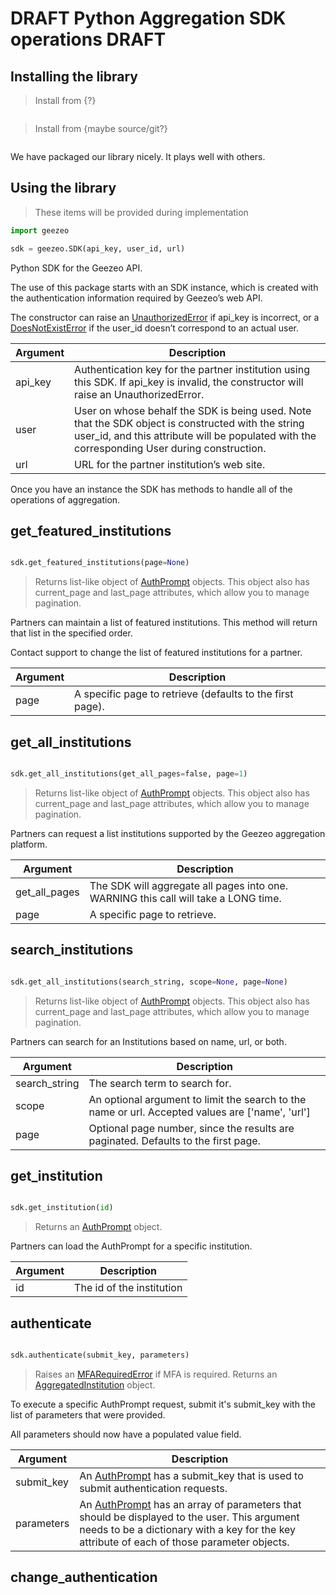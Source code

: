 # DRAFT Python Aggregation SDK operations DRAFT

## Installing the library

> Install from {?}

```shell
```

> Install from {maybe source/git?}

```shell
```

We have packaged our library nicely. It plays well with others.

## Using the library

> These items will be provided during implementation

```python
import geezeo

sdk = geezeo.SDK(api_key, user_id, url)
```

Python SDK for the Geezeo API.

The use of this package starts with an SDK instance, which is created with the authentication information required by Geezeo’s web API.

The constructor can raise an [UnauthorizedError](#unauthorizederror) if api_key is incorrect, or a [DoesNotExistError](#doesnotexisterror) if the user_id doesn’t correspond to an actual user.

| Argument | Description |
| -------- | ----------- |
| api_key  | Authentication key for the partner institution using this SDK. If api_key is invalid, the constructor will raise an UnauthorizedError. |
| user     | User on whose behalf the SDK is being used. Note that the SDK object is constructed with the string user_id, and this attribute will be populated with the corresponding User during construction.|
| url      | URL for the partner institution’s web site. |


Once you have an instance the SDK has methods to handle all of the operations of aggregation.


## get_featured_institutions


```python

sdk.get_featured_institutions(page=None)

```

> Returns list-like object of [AuthPrompt](#authprompt) objects. This object also has current_page and last_page attributes, which allow you to manage pagination.

Partners can maintain a list of featured institutions. This method will return that list in the specified order.

Contact support to change the list of featured institutions for a partner.

| Argument | Description |
| -------- | ----------- |
| page | A specific page to retrieve (defaults to the first page). |

## get_all_institutions

```python

sdk.get_all_institutions(get_all_pages=false, page=1)

```

> Returns list-like object of [AuthPrompt](#authprompt) objects. This object also has current_page and last_page attributes, which allow you to manage pagination.

Partners can request a list institutions supported by the Geezeo aggregation platform.

| Argument | Description |
| -------- | ----------- |
| get_all_pages | The SDK will aggregate all pages into one. WARNING this call will take a LONG time. |
| page | A specific page to retrieve.|



## search_institutions

```python

sdk.get_all_institutions(search_string, scope=None, page=None)

```

> Returns list-like object of [AuthPrompt](#authprompt) objects. This object also has current_page and last_page attributes, which allow you to manage pagination.

Partners can search for an Institutions based on name, url, or both.

| Argument | Description |
| -------- | ----------- |
| search_string | The search term to search for. |
| scope | An optional argument to limit the search to the name or url. Accepted values are ['name', 'url']|
| page | Optional page number, since the results are paginated. Defaults to the first page. |


## get_institution

```python

sdk.get_institution(id)

```

> Returns an [AuthPrompt](#authprompt) object.

Partners can load the AuthPrompt for a specific institution.

| Argument | Description |
| -------- | ----------- |
| id | The id of the institution |

## authenticate

```python

sdk.authenticate(submit_key, parameters)

```

> Raises an [MFARequiredError](#mfarequirederror) if MFA is required.
> Returns an [AggregatedInstitution](#aggregatedinstitution) object.


To execute a specific AuthPrompt request, submit it's submit_key with the list of parameters that were provided.

All parameters should now have a populated value field.

| Argument | Description |
| -------- | ----------- |
| submit_key | An [AuthPrompt](#authprompt) has a submit_key that is used to submit authentication requests.|
| parameters | An [AuthPrompt](#authprompt) has an array of parameters that should be displayed to the user. This argument needs to be a dictionary with a key for the key attribute of each of those parameter objects. |


## change_authentication